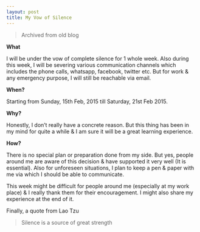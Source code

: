 ```yaml
---
layout: post
title: My Vow of Silence
---
```


> Archived from old blog

**What**

I will be under the vow of complete silence for 1 whole week. Also during this week, I will be severing various communication channels which includes the phone calls, whatsapp, facebook, twitter etc. But for work & any emergency purpose, I will still be reachable via email.

**When?**

Starting from Sunday, 15th Feb, 2015 till Saturday, 21st Feb 2015.

**Why?**

Honestly, I don’t really have a concrete reason. But this thing has been in my mind for quite a while & I am sure it will be a great learning experience.

**How?**

There is no special plan or preparation done from my side. But yes, people around me are aware of this decision & have supported it very well (It is essential). Also for unforeseen situations, I plan to keep a pen & paper with me via which I should be able to communicate.

This week might be difficult for people around me (especially at my work place) & I really thank them for their encouragement. I might also share my experience at the end of it.

Finally, a quote from Lao Tzu

> Silence is a source of great strength


